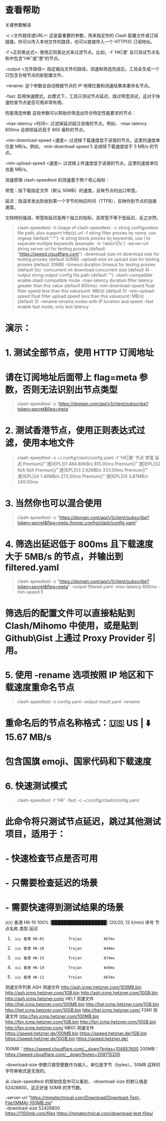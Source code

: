 # 查看帮助

关键参数解读

-c <文件路径或URL>: 这是最重要的参数，用来指定你的 Clash 配置文件或订阅链接。你可以传入本地文件的路径，也可以直接传入一个 HTTP(S) 订阅地址。

-f <正则表达式>: 使用正则表达式来过滤节点。比如，-f 'HK|港' 会只测试节点名称中包含“HK”或“港”的节点。

-output <文件路径>: 指定输出文件的路径。测速和筛选完成后，工具会生成一个只包含合格节点的新配置文件。

-rename: 这个参数会自动根据节点的 IP 地理位置和测速结果来重命名节点。

-fast: 启用快速模式。此模式下，工具只测试节点延迟，跳过带宽测试，这对于快速检查节点是否可用非常有用。

性能筛选参数
这些参数可以帮助你筛选出符合特定性能要求的节点：

-max-latency <时间>: 过滤掉延迟超过该值的节点。例如，-max-latency 800ms 会排除延迟高于 800 毫秒的节点。

-min-download-speed <速度>: 过滤掉下载速度低于该值的节点。这里的速度单位是 MB/s。例如，-min-download-speed 5 会排除下载速度低于 5 MB/s 的节点。

-min-upload-speed <速度>: 过滤掉上传速度低于该值的节点。这里的速度单位也是 MB/s。

测速原理
clash-speedtest 的测速基于两个核心指标：

带宽：指下载指定文件（默认 50MB）的速度，反映节点的出口带宽。

延迟：指请求发出到收到第一个字节的响应时间（TTFB），反映你到节点的连接速度。

文档特别强调，带宽和延迟是两个独立的指标，高带宽不等于低延迟，反之亦然。



> clash-speedtest -h
Usage of clash-speedtest:
  -c string
        configuration file path, also support http(s) url
  -f string
        filter proxies by name, use regexp (default ".*")
  -b string
        block proxies by keywords, use | to separate multiple keywords (example: -b 'rate|x1|1x')
  -server-url string
        server url for testing proxies (default "https://speed.cloudflare.com")
  -download-size int
        download size for testing proxies (default 50MB)
  -upload-size int
        upload size for testing proxies (default 20MB)
  -timeout duration
        timeout for testing proxies (default 5s)
  -concurrent int
        download concurrent size (default 4)
  -output string
        output config file path (default "")
  -stash-compatible
        enable stash compatible mode
  -max-latency duration
        filter latency greater than this value (default 800ms)
  -min-download-speed float
        filter speed less than this value(unit: MB/s) (default 5)
  -min-upload-speed float
        filter upload speed less than this value(unit: MB/s) (default 2)
  -rename
        rename nodes with IP location and speed
  -fast
        enable fast mode, only test latency

# 演示：

# 1. 测试全部节点，使用 HTTP 订阅地址
# 请在订阅地址后面带上 flag=meta 参数，否则无法识别出节点类型
> clash-speedtest -c 'https://domain.com/api/v1/client/subscribe?token=secret&flag=meta'

# 2. 测试香港节点，使用正则表达式过滤，使用本地文件
> clash-speedtest -c ~/.config/clash/config.yaml -f 'HK|港'
节点                                        	带宽          	延迟
Premium|广港|IEPL|01                        	484.80KB/s  	815.00ms
Premium|广港|IEPL|02                        	N/A         	N/A
Premium|广港|IEPL|03                        	2.62MB/s    	333.00ms
Premium|广港|IEPL|04                        	1.46MB/s    	272.00ms
Premium|广港|IEPL|05                        	3.87MB/s    	249.00ms

# 3. 当然你也可以混合使用
> clash-speedtest -c "https://domain.com/api/v1/client/subscribe?token=secret&flag=meta,/home/.config/clash/config.yaml"

# 4. 筛选出延迟低于 800ms 且下载速度大于 5MB/s 的节点，并输出到 filtered.yaml
> clash-speedtest -c "https://domain.com/api/v1/client/subscribe?token=secret&flag=meta" -output filtered.yaml -max-latency 800ms -min-speed 5
# 筛选后的配置文件可以直接粘贴到 Clash/Mihomo 中使用，或是贴到 Github\Gist 上通过 Proxy Provider 引用。

# 5. 使用 -rename 选项按照 IP 地区和下载速度重命名节点
> clash-speedtest -c config.yaml -output result.yaml -rename
# 重命名后的节点名称格式：🇺🇸 US | ⬇️ 15.67 MB/s
# 包含国旗 emoji、国家代码和下载速度

# 6. 快速测试模式
> clash-speedtest -f 'HK' -fast -c ~/.config/clash/config.yaml
# 此命令将只测试节点延迟，跳过其他测试项目，适用于：
# - 快速检查节点是否可用
# - 只需要检查延迟的场景
# - 需要快速得到测试结果的场景
🇭🇰 香港 HK-10 100% |██████████████████| (20/20, 13 it/min)
序号    节点名称                类型            延迟
1.      🇭🇰 香港 HK-01           Trojan          657ms
2.      🇭🇰 香港 HK-20           Trojan          649ms
3.      🇭🇰 香港 HK-15           Trojan          674ms
4.      🇭🇰 香港 HK-19           Trojan          649ms
5.      🇭🇰 香港 HK-12           Trojan          667ms


测速文件列表
ASH 测速文件
http://ash.icmp.hetzner.com/100MB.bin
http://ash.icmp.hetzner.com/1GB.bin
http://ash.icmp.hetzner.com/10GB.bin
http://ash.icmp.hetzner.com/
HEL1 测速文件
http://hel.icmp.hetzner.com/100MB.bin
http://hel.icmp.hetzner.com/1GB.bin
http://hel.icmp.hetzner.com/10GB.bin
http://hel.icmp.hetzner.com/
FSN1 测速文件
http://fsn.icmp.hetzner.com/100MB.bin
http://fsn.icmp.hetzner.com/1GB.bin
http://fsn.icmp.hetzner.com/10GB.bin
http://fsn.icmp.hetzner.com/
NBG1 测速文件
https://speed.hetzner.de/100MB.bin
https://speed.hetzner.de/1GB.bin
https://speed.hetzner.de/10GB.bin
https://speed.hetzner.de/

100MB：https://speed.cloudflare.com/__down?bytes=104857600
200MB：https://speed.cloudflare.com/__down?bytes=209715200

-download-size 参数只接受整数作为输入，单位是字节（bytes）。50MB 这样的字符串格式是无效的。

从 clash-speedtest 的帮助信息中可以看到，-download-size 的默认值是 52428800，这正好是 50MB 的字节数。

-server-url "https://mmatechnical.com/Download/Download-Test-File/(MMA)-100MB.zip" \
-download-size 52428800 \
https://1100mb.com/files
https://mmatechnical.com/download-test-files/
